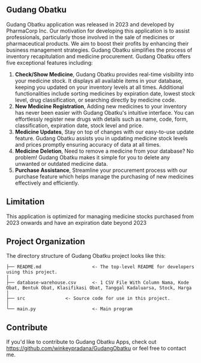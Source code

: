 ## Gudang Obatku

Gudang Obatku application was released in 2023 and developed by PharmaCorp Inc. Our motivation for developing this application is to assist professionals, particularly those involved in the sale of medicines or pharmaceutical products. We aim to boost their profits by enhancing their business management strategies. Gudang Obatku simplifies the process of inventory recapitulation and medicine procurement. Gudang Obatku offers five exceptional features including:

1. **Check/Show Medicine**, Gudang Obatku provides real-time visibility into your medicine stock. It displays all available items in your database, keeping you updated on your inventory levels at all times. Additional functionalities include sorting medicines by expiration date, lowest stock level, drug classification, or searching directly by medicine code.
2. **New Medicine Registration**, Adding new medicines to your inventory has never been easier with Gudang Obatku's intuitive interface. You can effortlessly register new drugs with details such as name, code, form, classification, expiration date, stock level and price.
3. **Medicine Updates**, Stay on top of changes with our easy-to-use update feature. Gudang Obatku assists you in updating medicine stock levels and prices promptly ensuring accuracy of data at all times.
4. **Medicine Deletion**, Need to remove a medicine from your database? No problem! Gudang Obatku makes it simple for you to delete any unwanted or outdated medicine data.
5. **Purchase Assistance**, Streamline your procurement process with our purchase feature which helps manage the purchasing of new medicines effectively and efficiently.

## Limitation

This application is optimized for managing medicine stocks purchased from 2023 onwards and have an expiration date beyond 2023
    
## Project Organization

The directory structure of Gudang Obatku project looks like this:

    ├── README.md                   <- The top-level README for developers using this project.
    │
    ├── database-warehouse.csv      <- 1 CSV File With Column Nama, Kode Obat, Bentuk Obat, Klasifikasi Obat, Tanggal Kadaluarsa, Stock, Harga
    │
    ├── src               <- Source code for use in this project.
    │
    └── main.py                     <- Main program

## Contribute

If you'd like to contribute to Gudang Obatku Apps, check out https://github.com/winkeypradana/GudangObatku  or feel free to contact me.
